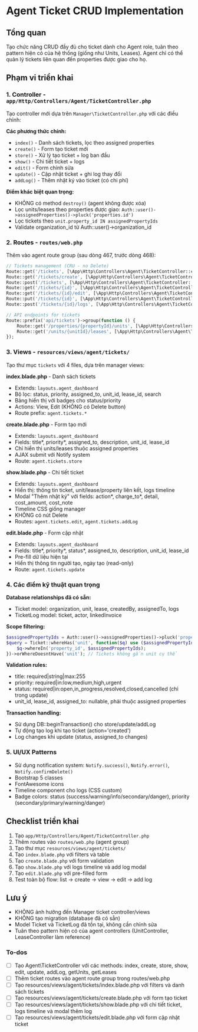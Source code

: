 <!-- 6d3b150d-f707-4126-8d6f-f174e0e2d608 5e8e9893-5c9e-4bfc-b0c2-858c07e555e1 -->
# Agent Ticket CRUD Implementation

## Tổng quan

Tạo chức năng CRUD đầy đủ cho ticket dành cho Agent role, tuân theo pattern hiện có của hệ thống (giống như Units, Leases). Agent chỉ có thể quản lý tickets liên quan đến properties được giao cho họ.

## Phạm vi triển khai

### 1. Controller - `app/Http/Controllers/Agent/TicketController.php`

Tạo controller mới dựa trên `Manager\TicketController.php` với các điều chỉnh:

**Các phương thức chính:**

- `index()` - Danh sách tickets, lọc theo assigned properties
- `create()` - Form tạo ticket mới
- `store()` - Xử lý tạo ticket + log ban đầu
- `show()` - Chi tiết ticket + logs
- `edit()` - Form chỉnh sửa
- `update()` - Cập nhật ticket + ghi log thay đổi
- `addLog()` - Thêm nhật ký vào ticket (có chi phí)

**Điểm khác biệt quan trọng:**

- KHÔNG có method `destroy()` (agent không được xóa)
- Lọc units/leases theo properties được giao: `Auth::user()->assignedProperties()->pluck('properties.id')`
- Lọc tickets theo `unit.property_id IN assignedPropertyIds`
- Validate organization_id từ Auth::user()->organization_id

### 2. Routes - `routes/web.php`

Thêm vào agent route group (sau dòng 467, trước dòng 468):

```php
// Tickets management (CRU - no Delete)
Route::get('/tickets', [\App\Http\Controllers\Agent\TicketController::class, 'index'])->name('tickets.index');
Route::get('/tickets/create', [\App\Http\Controllers\Agent\TicketController::class, 'create'])->name('tickets.create');
Route::post('/tickets', [\App\Http\Controllers\Agent\TicketController::class, 'store'])->name('tickets.store');
Route::get('/tickets/{id}', [\App\Http\Controllers\Agent\TicketController::class, 'show'])->name('tickets.show');
Route::get('/tickets/{id}/edit', [\App\Http\Controllers\Agent\TicketController::class, 'edit'])->name('tickets.edit');
Route::put('/tickets/{id}', [\App\Http\Controllers\Agent\TicketController::class, 'update'])->name('tickets.update');
Route::post('/tickets/{id}/logs', [\App\Http\Controllers\Agent\TicketController::class, 'addLog'])->name('tickets.addLog');

// API endpoints for tickets
Route::prefix('api/tickets')->group(function () {
    Route::get('/properties/{propertyId}/units', [\App\Http\Controllers\Agent\TicketController::class, 'getUnits']);
    Route::get('/units/{unitId}/leases', [\App\Http\Controllers\Agent\TicketController::class, 'getLeases']);
});
```

### 3. Views - `resources/views/agent/tickets/`

Tạo thư mục `tickets` với 4 files, dựa trên manager views:

**index.blade.php** - Danh sách tickets

- Extends: `layouts.agent_dashboard`
- Bộ lọc: status, priority, assigned_to, unit_id, lease_id, search
- Bảng hiển thị với badges cho status/priority
- Actions: View, Edit (KHÔNG có Delete button)
- Route prefix: `agent.tickets.*`

**create.blade.php** - Form tạo mới

- Extends: `layouts.agent_dashboard`  
- Fields: title*, priority*, assigned_to, description, unit_id, lease_id
- Chỉ hiển thị units/leases thuộc assigned properties
- AJAX submit với Notify system
- Route: `agent.tickets.store`

**show.blade.php** - Chi tiết ticket

- Extends: `layouts.agent_dashboard`
- Hiển thị: thông tin ticket, unit/lease/property liên kết, logs timeline
- Modal "Thêm nhật ký" với fields: action*, charge_to*, detail, cost_amount, cost_note
- Timeline CSS giống manager
- KHÔNG có nút Delete
- Routes: `agent.tickets.edit`, `agent.tickets.addLog`

**edit.blade.php** - Form cập nhật

- Extends: `layouts.agent_dashboard`
- Fields: title*, priority*, status*, assigned_to, description, unit_id, lease_id
- Pre-fill dữ liệu hiện tại
- Hiển thị thông tin người tạo, ngày tạo (read-only)
- Route: `agent.tickets.update`

### 4. Các điểm kỹ thuật quan trọng

**Database relationships đã có sẵn:**

- Ticket model: organization, unit, lease, createdBy, assignedTo, logs
- TicketLog model: ticket, actor, linkedInvoice

**Scope filtering:**

```php
$assignedPropertyIds = Auth::user()->assignedProperties()->pluck('properties.id');
$query = Ticket::whereHas('unit', function($q) use ($assignedPropertyIds) {
    $q->whereIn('property_id', $assignedPropertyIds);
})->orWhereDoesntHave('unit'); // Tickets không gắn unit cụ thể
```

**Validation rules:**

- title: required|string|max:255
- priority: required|in:low,medium,high,urgent
- status: required|in:open,in_progress,resolved,closed,cancelled (chỉ trong update)
- unit_id, lease_id, assigned_to: nullable, phải thuộc assigned properties

**Transaction handling:**

- Sử dụng DB::beginTransaction() cho store/update/addLog
- Tự động tạo log khi tạo ticket (action='created')
- Log changes khi update (status, assigned_to changes)

### 5. UI/UX Patterns

- Sử dụng notification system: `Notify.success()`, `Notify.error()`, `Notify.confirmDelete()`
- Bootstrap 5 classes
- FontAwesome icons
- Timeline component cho logs (CSS custom)
- Badge colors: status (success/warning/info/secondary/danger), priority (secondary/primary/warning/danger)

## Checklist triển khai

1. Tạo `app/Http/Controllers/Agent/TicketController.php`
2. Thêm routes vào `routes/web.php` (agent group)
3. Tạo thư mục `resources/views/agent/tickets/`
4. Tạo `index.blade.php` với filters và table
5. Tạo `create.blade.php` với form validation
6. Tạo `show.blade.php` với logs timeline và add log modal
7. Tạo `edit.blade.php` với pre-filled form
8. Test toàn bộ flow: list → create → view → edit → add log

## Lưu ý

- KHÔNG ảnh hưởng đến Manager ticket controller/views
- KHÔNG tạo migration (database đã có sẵn)
- Model Ticket và TicketLog đã tồn tại, không cần chỉnh sửa
- Tuân theo pattern hiện có của agent controllers (UnitController, LeaseController làm reference)

### To-dos

- [ ] Tạo Agent\TicketController với các methods: index, create, store, show, edit, update, addLog, getUnits, getLeases
- [ ] Thêm ticket routes vào agent route group trong routes/web.php
- [ ] Tạo resources/views/agent/tickets/index.blade.php với filters và danh sách tickets
- [ ] Tạo resources/views/agent/tickets/create.blade.php với form tạo ticket
- [ ] Tạo resources/views/agent/tickets/show.blade.php với chi tiết ticket, logs timeline và modal thêm log
- [ ] Tạo resources/views/agent/tickets/edit.blade.php với form cập nhật ticket